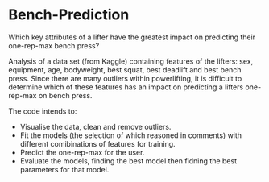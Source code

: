 # Bench-Prediction

Which key attributes of a lifter have the greatest impact on predicting their one-rep-max bench press?

Analysis of a data set (from Kaggle) containing features of the lifters: sex, equipment, age, bodyweight, best squat, best deadlift and best bench press.
Since there are many outliers within powerlifting, it is difficult to determine which of these features has an impact on predicting a lifters one-rep-max on bench press.

The code intends to:<br>
-  Visualise the data, clean and remove outliers.
-  Fit the models (the selection of which reasoned in comments) with different comibinations of features for training.
-  Predict the one-rep-max for the user.
-  Evaluate the models, finding the best model then fidning the best parameters for that model.



